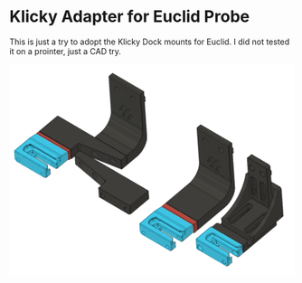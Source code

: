 # Klicky Adapter for Euclid Probe

This is just a try to adopt the Klicky Dock mounts for Euclid.
I did not tested it on a prointer, just a CAD try.

![PIC](PIC_01.png)
